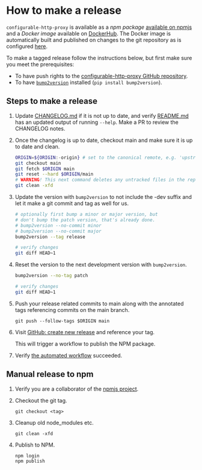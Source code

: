 # How to make a release

`configurable-http-proxy` is available as a _npm package_ [available on
npmjs](https://www.npmjs.com/package/configurable-http-proxy) and a _Docker
image_ available on
[DockerHub](https://hub.docker.com/r/jupyterhub/configurable-http-proxy). The
Docker image is automatically built and published on changes to the git
repository as is configured
[here](https://hub.docker.com/repository/docker/jupyterhub/configurable-http-proxy/builds).

To make a tagged release follow the instructions below, but first make sure you
meet the prerequisites:

- To have push rights to the [configurable-http-proxy GitHub
  repository](https://github.com/jupyterhub/configurable-http-proxy).
- To have [`bump2version`](https://github.com/c4urself/bump2version) installed
  (`pip install bump2version`).

## Steps to make a release

1. Update [CHANGELOG.md](CHANGELOG.md) if it is not up to date, and verify
   [README.md](README.md) has an updated output of running `--help`. Make a PR
   to review the CHANGELOG notes.

1. Once the changelog is up to date, checkout main and make sure it is up to
   date and clean.

   ```bash
   ORIGIN=${ORIGIN:-origin} # set to the canonical remote, e.g. 'upstream' if 'origin' is not the official repo
   git checkout main
   git fetch $ORIGIN main
   git reset --hard $ORIGIN/main
   # WARNING! This next command deletes any untracked files in the repo
   git clean -xfd
   ```

1. Update the version with `bump2version` to not include the -dev suffix and let
   it make a git commit and tag as well for us.

   ```bash
   # optionally first bump a minor or major version, but
   # don't bump the patch version, that's already done.
   # bump2version --no-commit minor
   # bump2version --no-commit major
   bump2version --tag release

   # verify changes
   git diff HEAD~1
   ```

1. Reset the version to the next development version with `bump2version`.

   ```bash
   bump2version --no-tag patch

   # verify changes
   git diff HEAD~1
   ```

1. Push your release related commits to main along with the annotated tags
   referencing commits on the main branch.

   ```
   git push --follow-tags $ORIGIN main
   ```

1. Visit [GitHub: create new
   release](https://github.com/jupyterhub/configurable-http-proxy/releases/new)
   and reference your tag.

   This will trigger a workflow to publish the NPM package.

1. Verify [the automated
   workflow](https://github.com/jupyterhub/configurable-http-proxy/actions?query=workflow%3A%22Publish+to+npm%22)
   succeeded.

## Manual release to npm

1. Verify you are a collaborator of the [npmjs
   project](https://www.npmjs.com/package/configurable-http-proxy).

1. Checkout the git tag.

   ```
   git checkout <tag>
   ```

1. Cleanup old node_modules etc.

   ```
   git clean -xfd
   ```

1. Publish to NPM.

   ```bash
   npm login
   npm publish
   ```
